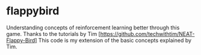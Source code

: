 # flappybird
Understanding concepts of reinforcement learning better through this game.
Thanks to the tutorials by Tim [https://github.com/techwithtim/NEAT-Flappy-Bird]
This code is my extension of the basic concepts explained by Tim. 

